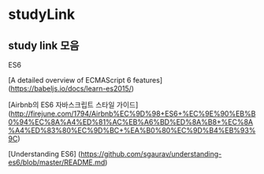# studyLink
## study link 모음

ES6 

[A detailed overview of ECMAScript 6 features] 
(https://babeljs.io/docs/learn-es2015/)

[Airbnb의 ES6 자바스크립트 스타일 가이드]
(http://firejune.com/1794/Airbnb%EC%9D%98+ES6+%EC%9E%90%EB%B0%94%EC%8A%A4%ED%81%AC%EB%A6%BD%ED%8A%B8+%EC%8A%A4%ED%83%80%EC%9D%BC+%EA%B0%80%EC%9D%B4%EB%93%9C)

[Understanding ES6]
(https://github.com/sgaurav/understanding-es6/blob/master/README.md)
